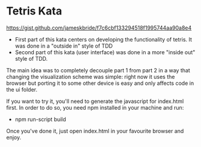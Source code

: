 # Tetris Kata #

https://gist.github.com/jameskbride/f7c6cbf133294518f1995744aa90a8e4

- First part of this kata centers on developing the functionality of tetris. It was done in a
"outside in" style of TDD
- Second part of this kata (user interface) was done in a more "inside out" style of TDD.

The main idea was to completely decouple part 1 from part 2 in a way that
changing the visualization scheme was simple: right now it uses the browser but porting it to some
other device is easy and only affects code in the ui folder.

If you want to try it, you'll need to generate the javascript for index.html first. In order to do so, you need npm installed in your machine and run:

- npm run-script build

Once you've done it, just open index.html in your favourite browser and enjoy.